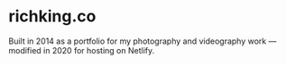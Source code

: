 # richking.co

Built in 2014 as a portfolio for my photography and videography work — modified in 2020 for hosting on Netlify.
